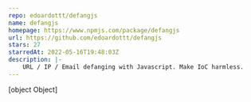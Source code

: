 ```yaml
---
repo: edoardottt/defangjs
name: defangjs
homepage: https://www.npmjs.com/package/defangjs
url: https://github.com/edoardottt/defangjs
stars: 27
starredAt: 2022-05-16T19:48:03Z
description: |-
    URL / IP / Email defanging with Javascript. Make IoC harmless.
---
```


[object Object]
